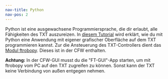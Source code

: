 ```yaml
---
nav-title: Python
nav-pos: 2
---
```

Python ist eine ausgewachsene Programmiersprache, die dir erlaubt, alle Fähigkeiten des TXT auszureizen. 
In [diesem Tutorial](tutorial-1.md) wird erklärt, wie du mit Python eine Anwendung mit eigener grafischer Oberfläche auf dem TXT programmieren kannst. 
Zur die Ansteuerung des TXT-Controllers dient das [Modul ftrobopy](https://github.com/ftrobopy/ftrobopy). Dieses ist in der CFW enthalten.

**Achtung:** In der CFW-GUI musst du die "FT-GUI"-App starten, um mit ftrobopy vom PC auf den TXT zugreifen zu können. Sonst kann der TXT keine Verbindung von außen entgegen nehmen.
